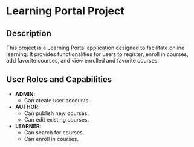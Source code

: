 # Learning Portal Project

## Description
This project is a Learning Portal application designed to facilitate online learning. It provides functionalities for users to register, enroll in courses, add favorite courses, and view enrolled and favorite courses.

## User Roles and Capabilities
- **ADMIN**: 
  - Can create user accounts.
- **AUTHOR**: 
  - Can publish new courses.
  - Can edit existing courses.
- **LEARNER**: 
  - Can search for courses.
  - Can enroll in courses.
